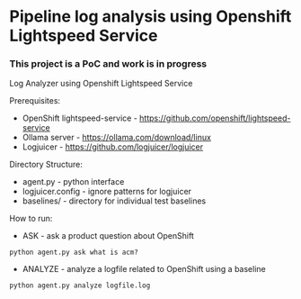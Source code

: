 # Pipeline log analysis using Openshift Lightspeed Service
### This project is a PoC and work is in progress
Log Analyzer using Openshift Lightspeed Service

Prerequisites:
* OpenShift lightspeed-service - https://github.com/openshift/lightspeed-service
* Ollama server - https://ollama.com/download/linux
* Logjuicer - https://github.com/logjuicer/logjuicer

Directory Structure:

* agent.py - python interface
* logjuicer.config - ignore patterns for logjuicer
* baselines/ - directory for individual test baselines

How to run:
* ASK - ask a product question about OpenShift

`python agent.py ask what is acm?`

* ANALYZE - analyze a logfile related to OpenShift using a baseline

`python agent.py analyze logfile.log`